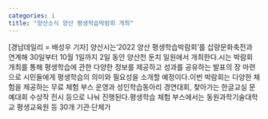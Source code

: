 ```yaml
---
categories: i
title: "양산소식 양산 평생학습박람회 개최"
---
```

[경남데일리 = 배성우 기자] 양산시는‘2022 양산 평생학습박람회’를 삽량문화축전과 연계해 30일부터 10월 1일까지 2일 동안 양산천 둔치 일원에서 개최한다.시는 박람회 개최를 통해 평생학습에 관한 다양한 정보를 제공하고 성과를 공유하는 발표의 장 마련으로 시민들에게 평생학습의 의미와 필요성을 소개할 예정이다.이번 박람회는 다양한 체험을 제공하는 무료 체험 부스 운영과 성인학습동아리 경연대회, 찾아가는 한글교실 문예대회 수상작 전시 등으로 나눠 진행된다.평생학습 체험 부스에서는 동원과학기술대학교 평생교육원 등 30개 기관·단체가